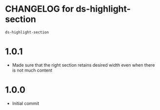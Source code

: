 # CHANGELOG for ds-highlight-section
`ds-highlight-section`


# 1.0.1
* Made sure that the right section retains desired width even when there is not much content

# 1.0.0
* Initial commit